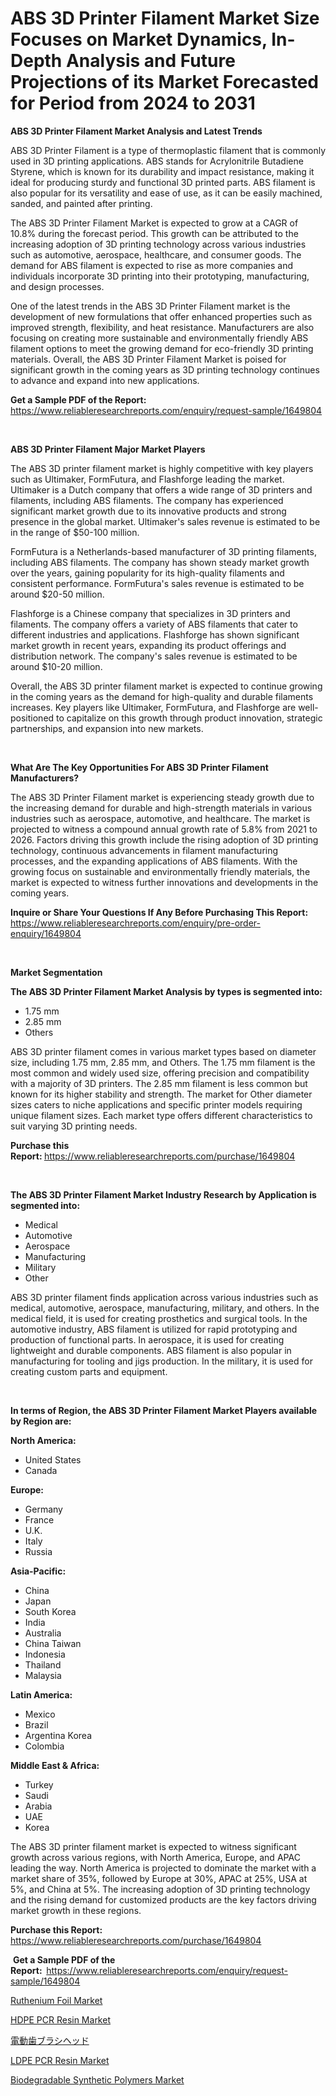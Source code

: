 <p><h1>ABS 3D Printer Filament Market Size Focuses on Market Dynamics, In-Depth Analysis and Future Projections of its Market Forecasted for Period from 2024 to 2031</h1></p><p><strong>ABS 3D Printer Filament Market Analysis and Latest Trends</strong></p>
<p><p>ABS 3D Printer Filament is a type of thermoplastic filament that is commonly used in 3D printing applications. ABS stands for Acrylonitrile Butadiene Styrene, which is known for its durability and impact resistance, making it ideal for producing sturdy and functional 3D printed parts. ABS filament is also popular for its versatility and ease of use, as it can be easily machined, sanded, and painted after printing.</p><p>The ABS 3D Printer Filament Market is expected to grow at a CAGR of 10.8% during the forecast period. This growth can be attributed to the increasing adoption of 3D printing technology across various industries such as automotive, aerospace, healthcare, and consumer goods. The demand for ABS filament is expected to rise as more companies and individuals incorporate 3D printing into their prototyping, manufacturing, and design processes.</p><p>One of the latest trends in the ABS 3D Printer Filament market is the development of new formulations that offer enhanced properties such as improved strength, flexibility, and heat resistance. Manufacturers are also focusing on creating more sustainable and environmentally friendly ABS filament options to meet the growing demand for eco-friendly 3D printing materials. Overall, the ABS 3D Printer Filament Market is poised for significant growth in the coming years as 3D printing technology continues to advance and expand into new applications.</p></p>
<p><strong>Get a Sample PDF of the Report:&nbsp;</strong> <a href="https://www.reliableresearchreports.com/enquiry/request-sample/1649804">https://www.reliableresearchreports.com/enquiry/request-sample/1649804</a></p>
<p>&nbsp;</p>
<p><strong>ABS 3D Printer Filament Major Market Players</strong></p>
<p><p>The ABS 3D printer filament market is highly competitive with key players such as Ultimaker, FormFutura, and Flashforge leading the market. Ultimaker is a Dutch company that offers a wide range of 3D printers and filaments, including ABS filaments. The company has experienced significant market growth due to its innovative products and strong presence in the global market. Ultimaker's sales revenue is estimated to be in the range of $50-100 million.</p><p>FormFutura is a Netherlands-based manufacturer of 3D printing filaments, including ABS filaments. The company has shown steady market growth over the years, gaining popularity for its high-quality filaments and consistent performance. FormFutura's sales revenue is estimated to be around $20-50 million.</p><p>Flashforge is a Chinese company that specializes in 3D printers and filaments. The company offers a variety of ABS filaments that cater to different industries and applications. Flashforge has shown significant market growth in recent years, expanding its product offerings and distribution network. The company's sales revenue is estimated to be around $10-20 million.</p><p>Overall, the ABS 3D printer filament market is expected to continue growing in the coming years as the demand for high-quality and durable filaments increases. Key players like Ultimaker, FormFutura, and Flashforge are well-positioned to capitalize on this growth through product innovation, strategic partnerships, and expansion into new markets.</p></p>
<p>&nbsp;</p>
<p><strong>What Are The Key Opportunities For ABS 3D Printer Filament Manufacturers?</strong></p>
<p><p>The ABS 3D Printer Filament market is experiencing steady growth due to the increasing demand for durable and high-strength materials in various industries such as aerospace, automotive, and healthcare. The market is projected to witness a compound annual growth rate of 5.8% from 2021 to 2026. Factors driving this growth include the rising adoption of 3D printing technology, continuous advancements in filament manufacturing processes, and the expanding applications of ABS filaments. With the growing focus on sustainable and environmentally friendly materials, the market is expected to witness further innovations and developments in the coming years.</p></p>
<p><strong>Inquire or Share Your Questions If Any Before Purchasing This Report:</strong> <a href="https://www.reliableresearchreports.com/enquiry/pre-order-enquiry/1649804">https://www.reliableresearchreports.com/enquiry/pre-order-enquiry/1649804</a></p>
<p>&nbsp;</p>
<p><strong>Market Segmentation</strong></p>
<p><strong>The ABS 3D Printer Filament Market Analysis by types is segmented into:</strong></p>
<p><ul><li>1.75 mm</li><li>2.85 mm</li><li>Others</li></ul></p>
<p><p>ABS 3D printer filament comes in various market types based on diameter size, including 1.75 mm, 2.85 mm, and Others. The 1.75 mm filament is the most common and widely used size, offering precision and compatibility with a majority of 3D printers. The 2.85 mm filament is less common but known for its higher stability and strength. The market for Other diameter sizes caters to niche applications and specific printer models requiring unique filament sizes. Each market type offers different characteristics to suit varying 3D printing needs.</p></p>
<p><strong>Purchase this Report:&nbsp;</strong><a href="https://www.reliableresearchreports.com/purchase/1649804">https://www.reliableresearchreports.com/purchase/1649804</a></p>
<p>&nbsp;</p>
<p><strong>The ABS 3D Printer Filament Market Industry Research by Application is segmented into:</strong></p>
<p><ul><li>Medical</li><li>Automotive</li><li>Aerospace</li><li>Manufacturing</li><li>Military</li><li>Other</li></ul></p>
<p><p>ABS 3D printer filament finds application across various industries such as medical, automotive, aerospace, manufacturing, military, and others. In the medical field, it is used for creating prosthetics and surgical tools. In the automotive industry, ABS filament is utilized for rapid prototyping and production of functional parts. In aerospace, it is used for creating lightweight and durable components. ABS filament is also popular in manufacturing for tooling and jigs production. In the military, it is used for creating custom parts and equipment.</p></p>
<p>&nbsp;</p>
<p><strong>In terms of Region, the ABS 3D Printer Filament Market Players available by Region are:</strong></p>
<p>
    <p> <strong> North America: </strong>
        <ul>
            <li>United States</li>
            <li>Canada</li>
        </ul>
        </p> 
    <p> <strong> Europe: </strong>
        <ul>
            <li>Germany</li>
            <li>France</li>
            <li>U.K.</li>
            <li>Italy</li>
            <li>Russia</li>
        </ul>
        </p> 
    <p> <strong> Asia-Pacific: </strong>
        <ul>
            <li>China</li>
            <li>Japan</li>
            <li>South Korea</li>
            <li>India</li>
            <li>Australia</li>
            <li>China Taiwan</li>
            <li>Indonesia</li>
            <li>Thailand</li>
            <li>Malaysia</li>
        </ul>
        </p> 
    <p> <strong> Latin America: </strong>
        <ul>
            <li>Mexico</li>
            <li>Brazil</li>
            <li>Argentina Korea</li>
            <li>Colombia</li>
        </ul>
        </p> 
    <p> <strong> Middle East & Africa: </strong>
        <ul>
            <li>Turkey</li>
            <li>Saudi</li>
            <li>Arabia</li>
            <li>UAE</li>
            <li>Korea</li>
        </ul>
    </p>
    </p>
<p><p>The ABS 3D printer filament market is expected to witness significant growth across various regions, with North America, Europe, and APAC leading the way. North America is projected to dominate the market with a market share of 35%, followed by Europe at 30%, APAC at 25%, USA at 5%, and China at 5%. The increasing adoption of 3D printing technology and the rising demand for customized products are the key factors driving market growth in these regions.</p></p>
<p><strong>Purchase this Report: </strong><a href="https://www.reliableresearchreports.com/purchase/1649804">https://www.reliableresearchreports.com/purchase/1649804</a></p>
<p>&nbsp;<strong>Get a Sample PDF of the Report:&nbsp;&nbsp;</strong><a href="https://www.reliableresearchreports.com/enquiry/request-sample/1649804">https://www.reliableresearchreports.com/enquiry/request-sample/1649804</a></p>
<p><strong></strong></p>
<p><p><a href="https://github.com/brenzgnarento/Market-Research-Report-List-1/blob/main/ruthenium-foil-market.md">Ruthenium Foil Market</a></p><p><a href="https://issuu.com/reportprime-2/docs/hdpe-pcr-resin-market-size-2030.pptx">HDPE PCR Resin Market</a></p><p><a href="https://github.com/jkjreqjscoxx7/Market-Research-Report-List-1/blob/main/6423069191723.md">電動歯ブラシヘッド</a></p><p><a href="https://issuu.com/reportprime-2/docs/ldpe-pcr-resin-market-size-2030.pptx">LDPE PCR Resin Market</a></p><p><a href="https://github.com/jerrycopelandthomaswsqd8q/Market-Research-Report-List-1/blob/main/biodegradable-synthetic-polymers-market.md">Biodegradable Synthetic Polymers Market</a></p></p>